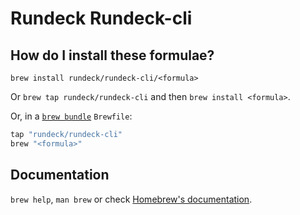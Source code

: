 # Rundeck Rundeck-cli

## How do I install these formulae?

`brew install rundeck/rundeck-cli/<formula>`

Or `brew tap rundeck/rundeck-cli` and then `brew install <formula>`.

Or, in a [`brew bundle`](https://github.com/Homebrew/homebrew-bundle) `Brewfile`:

```ruby
tap "rundeck/rundeck-cli"
brew "<formula>"
```

## Documentation

`brew help`, `man brew` or check [Homebrew's documentation](https://docs.brew.sh).

